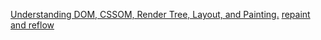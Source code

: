 [Understanding DOM, CSSOM, Render Tree, Layout, and Painting.](https://medium.com/weekly-webtips/understand-dom-cssom-render-tree-layout-and-painting-9f002f43d1aa)
[repaint and reflow](https://medium.com/swlh/what-the-heck-is-repaint-and-reflow-in-the-browser-b2d0fb980c08)
